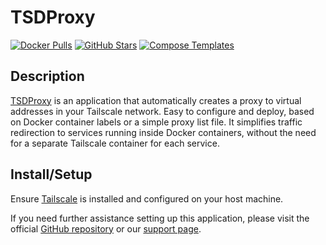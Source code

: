 # TSDProxy

[![Docker Pulls](https://img.shields.io/docker/pulls/almeidapaulopt/tsdproxy?style=flat-square&color=607D8B&label=docker%20pulls&logo=docker)](https://hub.docker.com/r/almeidapaulopt/tsdproxy)
[![GitHub Stars](https://img.shields.io/github/stars/almeidapaulopt/tsdproxy?style=flat-square&color=607D8B&label=github%20stars&logo=github)](https://github.com/almeidapaulopt/tsdproxy)
[![Compose Templates](https://img.shields.io/static/v1?style=flat-square&color=607D8B&label=compose&message=templates)](https://github.com/GhostWriters/DockSTARTer/tree/master/compose/.apps/TSDProxy)

## Description

[TSDProxy](https://almeidapaulopt.github.io/tsdproxy) is an application that automatically creates a proxy to virtual addresses in your Tailscale network. Easy to configure and deploy, based on Docker container labels or a simple proxy list file. It simplifies traffic redirection to services running inside Docker containers, without the need for a separate Tailscale container for each service.

## Install/Setup

Ensure [Tailscale](https://tailscale.com) is installed and configured on your host machine.

If you need further assistance setting up this application, please visit the official
[GitHub repository](https://github.com/almeidapaulopt/tsdproxy) or our
[support page](https://dockstarter.com/basics/support).
